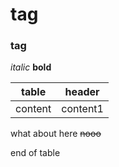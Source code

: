 # <h1> tag
### <h3> tag

*italic*
**bold**

table | header
-|-
content | content1
  what about here
  ~~nooo~~

end of table
